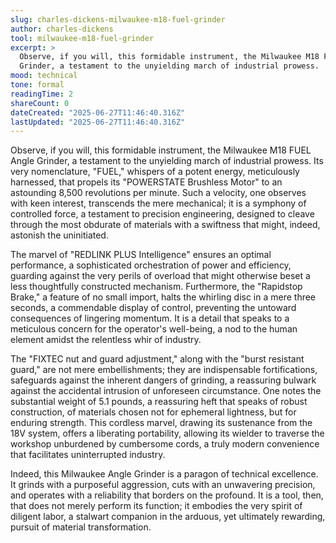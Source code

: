 ```yaml
---
slug: charles-dickens-milwaukee-m18-fuel-grinder
author: charles-dickens
tool: milwaukee-m18-fuel-grinder
excerpt: >
  Observe, if you will, this formidable instrument, the Milwaukee M18 FUEL Angle
  Grinder, a testament to the unyielding march of industrial prowess.
mood: technical
tone: formal
readingTime: 2
shareCount: 0
dateCreated: "2025-06-27T11:46:40.316Z"
lastUpdated: "2025-06-27T11:46:40.316Z"
---
```


Observe, if you will, this formidable instrument, the Milwaukee M18 FUEL Angle Grinder, a testament to the unyielding march of industrial prowess. Its very nomenclature, "FUEL," whispers of a potent energy, meticulously harnessed, that propels its "POWERSTATE Brushless Motor" to an astounding 8,500 revolutions per minute. Such a velocity, one observes with keen interest, transcends the mere mechanical; it is a symphony of controlled force, a testament to precision engineering, designed to cleave through the most obdurate of materials with a swiftness that might, indeed, astonish the uninitiated.

The marvel of "REDLINK PLUS Intelligence" ensures an optimal performance, a sophisticated orchestration of power and efficiency, guarding against the very perils of overload that might otherwise beset a less thoughtfully constructed mechanism. Furthermore, the "Rapidstop Brake," a feature of no small import, halts the whirling disc in a mere three seconds, a commendable display of control, preventing the untoward consequences of lingering momentum. It is a detail that speaks to a meticulous concern for the operator's well-being, a nod to the human element amidst the relentless whir of industry.

The "FIXTEC nut and guard adjustment," along with the "burst resistant guard," are not mere embellishments; they are indispensable fortifications, safeguards against the inherent dangers of grinding, a reassuring bulwark against the accidental intrusion of unforeseen circumstance. One notes the substantial weight of 5.1 pounds, a reassuring heft that speaks of robust construction, of materials chosen not for ephemeral lightness, but for enduring strength. This cordless marvel, drawing its sustenance from the 18V system, offers a liberating portability, allowing its wielder to traverse the workshop unburdened by cumbersome cords, a truly modern convenience that facilitates uninterrupted industry.

Indeed, this Milwaukee Angle Grinder is a paragon of technical excellence. It grinds with a purposeful aggression, cuts with an unwavering precision, and operates with a reliability that borders on the profound. It is a tool, then, that does not merely perform its function; it embodies the very spirit of diligent labor, a stalwart companion in the arduous, yet ultimately rewarding, pursuit of material transformation.
